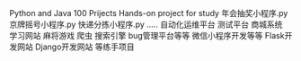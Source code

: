Python and Java 100 Prijects
Hands-on project for study
年会抽奖小程序.py
京牌摇号小程序.py 
快递分拣小程序.py 
.....
自动化运维平台
测试平台
商城系统
学习网站
麻将游戏
爬虫
搜索引擎
bug管理平台等等
微信小程序开发等等
Flask开发网站
Django开发网站
等练手项目
